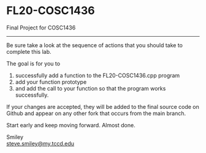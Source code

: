 # FL20-COSC1436
Final Project for COSC1436
<hr/>
Be sure take a look at the sequence of actions that you should take to complete this lab.

The goal is for you to 
<ol>
  <li>successfully add a function to the FL20-COSC1436.cpp program</li>
  <li>add your function prototype</li>
  <li>and add the call to your function so that the program works successfully.</li>
</ol>
If your changes are accepted, they will be added to the final source code on Github and appear on any other fork that occurs from the main branch.

Start early and keep moving forward. Almost done.

Smiley<br />
<a href="mailto: steve.smiley@my.tccd.edu">steve.smiley@my.tccd.edu</a>
